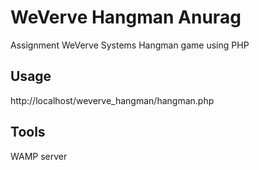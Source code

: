 # WeVerve Hangman Anurag

 Assignment WeVerve Systems Hangman game using PHP

## Usage

http://localhost/weverve_hangman/hangman.php

## Tools

WAMP server
